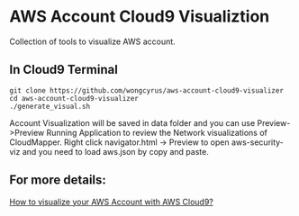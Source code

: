 # AWS Account Cloud9 Visualiztion
Collection of tools to visualize AWS account. 

## In Cloud9 Terminal

```
git clone https://github.com/wongcyrus/aws-account-cloud9-visualizer
cd aws-account-cloud9-visualizer
./generate_visual.sh
```

Account Visualization will be saved in data folder and you can use Preview->Preview Running Application to review the Network visualizations of CloudMapper.
Right click navigator.html -> Preview to open aws-security-viz and you need to load aws.json by copy and paste.

## For more details: 

[How to visualize your AWS Account with AWS Cloud9?](https://www.linkedin.com/pulse/how-visualize-your-aws-account-cloud9-wong-chun-yin-cyrus-%25E9%25BB%2583%25E4%25BF%258A%25E5%25BD%25A5-/) 
